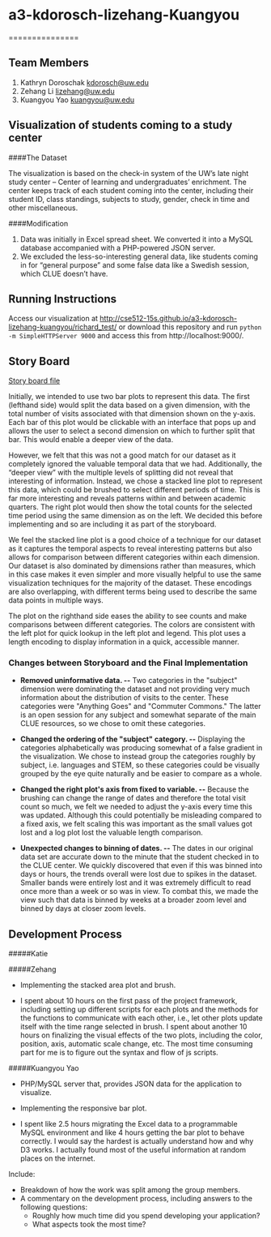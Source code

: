 # a3-kdorosch-lizehang-Kuangyou
===============
## Team Members

1. Kathryn Doroschak kdorosch@uw.edu
2. Zehang Li lizehang@uw.edu
3. Kuangyou Yao kuangyou@uw.edu

## Visualization of students coming to a study center

####The Dataset

The visualization is based on the check-in system of the UW’s late night study center – Center of learning and undergraduates’ enrichment. The center keeps track of each student coming into the center, including their student ID, class standings, subjects to study, gender, check in time and other miscellaneous. 

####Modification
1. Data was initially in Excel spread sheet. We converted it into a MySQL database accompanied with a PHP-powered JSON server.
2. We excluded the less-so-interesting general data, like students coming in for “general purpose” and some false data like a Swedish session, which CLUE doesn’t have. 

## Running Instructions

Access our visualization at http://cse512-15s.github.io/a3-kdorosch-lizehang-kuangyou/richard_test/ or download this repository and run `python -m SimpleHTTPServer 9000` and access this from http://localhost:9000/.

## Story Board

[Story board file](http://i.imgur.com/ANOkMvr.jpg)

Initially, we intended to use two bar plots to represent this data. The first (lefthand side) would split the data based on a given dimension, with the total number of visits associated with that dimension shown on the y-axis. Each bar of this plot would be clickable with an interface that pops up and allows the user to select a second dimension on which to further split that bar. This would enable a deeper view of the data.

However, we felt that this was not a good match for our dataset as it completely ignored the valuable temporal data that we had. Additionally, the “deeper view” with the multiple levels of splitting did not reveal that interesting of information. Instead, we chose a stacked line plot to represent this data, which could be brushed to select different periods of time. This is far more interesting and reveals patterns within and between academic quarters. The right plot would then show the total counts for the selected time period using the same dimension as on the left. We decided this before implementing and so are including it as part of the storyboard.

We feel the stacked line plot is a good choice of a technique for our dataset as it captures the temporal aspects to reveal interesting patterns but also allows for comparison between different categories within each dimension. Our dataset is also dominated by dimensions rather than measures, which in this case makes it even simpler and more visually helpful to use the same visualization techniques for the majority of the dataset. These encodings are also overlapping, with different terms being used to describe the same data points in multiple ways.

The plot on the righthand side eases the ability to see counts and make comparisons between different categories. The colors are consistent with the left plot for quick lookup in the left plot and legend. This plot uses a length encoding to display information in a quick, accessible manner.



### Changes between Storyboard and the Final Implementation

* **Removed uninformative data. --** Two categories in the "subject" dimension were dominating the dataset and not providing very much information about the distribution of visits to the center. These categories were "Anything Goes" and "Commuter Commons." The latter is an open session for any subject and somewhat separate of the main CLUE resources, so we chose to omit these categories.

* **Changed the ordering of the "subject" category. --** Displaying the categories alphabetically was producing somewhat of a false gradient in the visualization. We chose to instead group the categories roughly by subject, i.e. languages and STEM, so these categories could be visually grouped by the eye quite naturally and be easier to compare as a whole.

* **Changed the right plot's axis from fixed to variable. --** Because the brushing can change the range of dates and therefore the total visit count so much, we felt we needed to adjust the y-axis every time this was updated. Although this could potentially be misleading compared to a fixed axis, we felt scaling this was important as the small values got lost and a log plot lost the valuable length comparison. 

* **Unexpected changes to binning of dates. --**  The dates in our original data set are accurate down to the minute that the student checked in to the CLUE center. We quickly discovered that even if this was binned into days or hours, the trends overall were lost due to spikes in the dataset. Smaller bands were entirely lost and it was extremely difficult to read once more than a week or so was in view. To combat this, we made the view such that data is binned by weeks at a broader zoom level and binned by days at closer zoom levels.

## Development Process

#####Katie

#####Zehang
- Implementing the stacked area plot and brush. 

- I spent about 10 hours on the first pass of the project framework, including setting up different scripts for each plots and the methods for the functions to communicate with each other, i.e., let other plots update itself with the time range selected in brush. I spent about another 10 hours on finalizing the visual effects of the two plots, including the color, position, axis, automatic scale change, etc. The most time consuming part for me is to figure out the syntax and flow of js scripts.

 

#####Kuangyou Yao
- PHP/MySQL server that, provides JSON data for the application to visualize.
- Implementing the responsive bar plot.

- I spent like 2.5 hours migrating the Excel data to a programmable MySQL environment and like 4 hours getting the bar plot to behave correctly. I would say the hardest is actually understand how and why D3 works. I actually found most of the useful information at random places on the internet.


Include:
- Breakdown of how the work was split among the group members. 
- A commentary on the development process, including answers to the following questions: 
  - Roughly how much time did you spend developing your application?
  - What aspects took the most time? 

